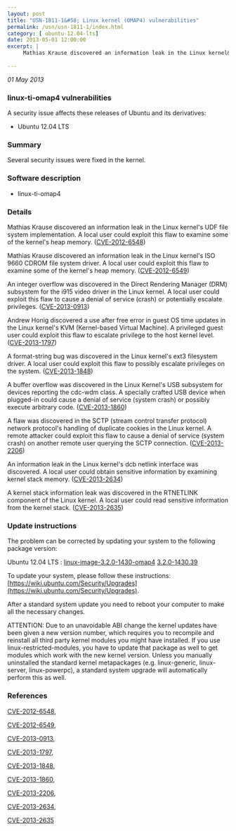 ```yaml
---
layout: post
title: "USN-1811-1&#58; Linux kernel (OMAP4) vulnerabilities"
permalink: /usn/usn-1811-1/index.html
category: [ ubuntu-12.04-lts]
date: 2013-05-01 12:00:00
excerpt: |
     Mathias Krause discovered an information leak in the Linux kernel&#39;s UDF file system implementation. A local user could exploit this flaw to examine some of the kernel&#39;s heap memory. ([CVE-2012-6548](http://people.ubuntu.com/~ubuntu-security/cve/CVE-2012-6548))
    
--- 
```

 
 

*01 May 2013*

### linux-ti-omap4 vulnerabilities

A security issue affects these releases of Ubuntu and its derivatives:

* Ubuntu 12.04 LTS

### Summary

Several security issues were fixed in the kernel. 

### Software description

* linux-ti-omap4 

### Details

 Mathias Krause discovered an information leak in the Linux kernel&#39;s UDF file system implementation. A local user could exploit this flaw to examine some of the kernel&#39;s heap memory. ([CVE-2012-6548](http://people.ubuntu.com/~ubuntu-security/cve/CVE-2012-6548))

Mathias Krause discovered an information leak in the Linux kernel&#39;s ISO 9660 CDROM file system driver. A local user could exploit this flaw to examine some of the kernel&#39;s heap memory. ([CVE-2012-6549](http://people.ubuntu.com/~ubuntu-security/cve/CVE-2012-6549))

An integer overflow was discovered in the Direct Rendering Manager (DRM) subsystem for the i915 video driver in the Linux kernel. A local user could exploit this flaw to cause a denial of service (crash) or potentially escalate privileges. ([CVE-2013-0913](http://people.ubuntu.com/~ubuntu-security/cve/CVE-2013-0913))

Andrew Honig discovered a use after free error in guest OS time updates in the Linux kernel&#39;s KVM (Kernel-based Virtual Machine). A privileged guest user could exploit this flaw to escalate privilege to the host kernel level. ([CVE-2013-1797](http://people.ubuntu.com/~ubuntu-security/cve/CVE-2013-1797))

A format-string bug was discovered in the Linux kernel&#39;s ext3 filesystem driver. A local user could exploit this flaw to possibly escalate privileges on the system. ([CVE-2013-1848](http://people.ubuntu.com/~ubuntu-security/cve/CVE-2013-1848))

A buffer overflow was discovered in the Linux Kernel&#39;s USB subsystem for devices reporting the cdc-wdm class. A specially crafted USB device when plugged-in could cause a denial of service (system crash) or possibly execute arbitrary code. ([CVE-2013-1860](http://people.ubuntu.com/~ubuntu-security/cve/CVE-2013-1860))

A flaw was discovered in the SCTP (stream control transfer protocol) network protocol&#39;s handling of duplicate cookies in the Linux kernel. A remote attacker could exploit this flaw to cause a denial of service (system crash) on another remote user querying the SCTP connection. ([CVE-2013-2206](http://people.ubuntu.com/~ubuntu-security/cve/CVE-2013-2206))

An information leak in the Linux kernel&#39;s dcb netlink interface was discovered. A local user could obtain sensitive information by examining kernel stack memory. ([CVE-2013-2634](http://people.ubuntu.com/~ubuntu-security/cve/CVE-2013-2634))

A kernel stack information leak was discovered in the RTNETLINK component of the Linux kernel. A local user could read sensitive information from the kernel stack. ([CVE-2013-2635](http://people.ubuntu.com/~ubuntu-security/cve/CVE-2013-2635)) 

### Update instructions

The problem can be corrected by updating your system to the following package version:

Ubuntu 12.04 LTS
 : [linux-image-3.2.0-1430-omap4](https://launchpad.net/ubuntu/+source/linux-ti-omap4) <span> [3.2.0-1430.39](https://launchpad.net/ubuntu/+source/linux-ti-omap4/3.2.0-1430.39) </span> 

To update your system, please follow these instructions: [https://wiki.ubuntu.com/Security/Upgrades](https://wiki.ubuntu.com/Security/Upgrades).

After a standard system update you need to reboot your computer to make all the necessary changes.

ATTENTION: Due to an unavoidable ABI change the kernel updates have been given a new version number, which requires you to recompile and reinstall all third party kernel modules you might have installed. If you use linux-restricted-modules, you have to update that package as well to get modules which work with the new kernel version. Unless you manually uninstalled the standard kernel metapackages (e.g. linux-generic, linux-server, linux-powerpc), a standard system upgrade will automatically perform this as well. 

### References

 
 [CVE-2012-6548](http://people.ubuntu.com/~ubuntu-security/cve/CVE-2012-6548), 

 [CVE-2012-6549](http://people.ubuntu.com/~ubuntu-security/cve/CVE-2012-6549), 

 [CVE-2013-0913](http://people.ubuntu.com/~ubuntu-security/cve/CVE-2013-0913), 

 [CVE-2013-1797](http://people.ubuntu.com/~ubuntu-security/cve/CVE-2013-1797), 

 [CVE-2013-1848](http://people.ubuntu.com/~ubuntu-security/cve/CVE-2013-1848), 

 [CVE-2013-1860](http://people.ubuntu.com/~ubuntu-security/cve/CVE-2013-1860), 

 [CVE-2013-2206](http://people.ubuntu.com/~ubuntu-security/cve/CVE-2013-2206), 

 [CVE-2013-2634](http://people.ubuntu.com/~ubuntu-security/cve/CVE-2013-2634), 

 [CVE-2013-2635](http://people.ubuntu.com/~ubuntu-security/cve/CVE-2013-2635)
 

